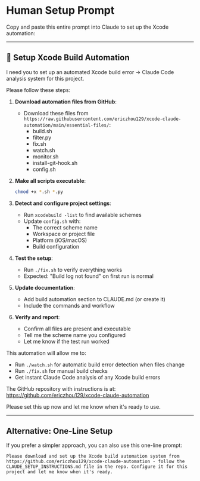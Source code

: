 # Human Setup Prompt

Copy and paste this entire prompt into Claude to set up the Xcode automation:

---

## 🚀 Setup Xcode Build Automation

I need you to set up an automated Xcode build error → Claude Code analysis system for this project.

Please follow these steps:

1. **Download automation files from GitHub**:
   - Download these files from `https://raw.githubusercontent.com/ericzhou129/xcode-claude-automation/main/essential-files/`:
     - build.sh
     - filter.py
     - fix.sh
     - watch.sh
     - monitor.sh
     - install-git-hook.sh
     - config.sh

2. **Make all scripts executable**:
   ```bash
   chmod +x *.sh *.py
   ```

3. **Detect and configure project settings**:
   - Run `xcodebuild -list` to find available schemes
   - Update `config.sh` with:
     - The correct scheme name
     - Workspace or project file
     - Platform (iOS/macOS)
     - Build configuration

4. **Test the setup**:
   - Run `./fix.sh` to verify everything works
   - Expected: "Build log not found" on first run is normal

5. **Update documentation**:
   - Add build automation section to CLAUDE.md (or create it)
   - Include the commands and workflow

6. **Verify and report**:
   - Confirm all files are present and executable
   - Tell me the scheme name you configured
   - Let me know if the test run worked

This automation will allow me to:
- Run `./watch.sh` for automatic build error detection when files change
- Run `./fix.sh` for manual build checks
- Get instant Claude Code analysis of any Xcode build errors

The GitHub repository with instructions is at: https://github.com/ericzhou129/xcode-claude-automation

Please set this up now and let me know when it's ready to use.

---

## Alternative: One-Line Setup

If you prefer a simpler approach, you can also use this one-line prompt:

```
Please download and set up the Xcode build automation system from https://github.com/ericzhou129/xcode-claude-automation - follow the CLAUDE_SETUP_INSTRUCTIONS.md file in the repo. Configure it for this project and let me know when it's ready.
```